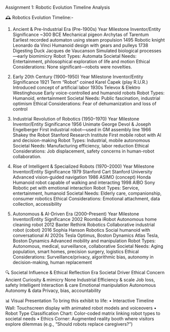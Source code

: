 Assignment 1: Robotic Evolution Timeline Analysis

🕰️ Robotics Evolution Timeline:-

1. Ancient & Pre-Industrial Era (Pre-1900s)
Year	Milestone	Inventor/Entity	Significance
~300 BCE	Mechanical pigeon	Archytas of Tarentum	Earliest recorded automaton using steam propulsion
1495	Robotic knight	Leonardo da Vinci	Humanoid design with gears and pulleys
1738	Digesting Duck	Jacques de Vaucanson	Simulated biological processes—early biomimicry
Robot Types: Automata 
Societal Needs: Entertainment, philosophical exploration of life and motion 
Ethical Considerations: None significant—robots were novelties.

2. Early 20th Century (1900–1950)
Year	Milestone	Inventor/Entity	Significance
1921	Term “Robot” coined	Karel Čapek (play R.U.R.)	Introduced concept of artificial labor
1930s	Televox & Elektro	Westinghouse	Early voice-controlled and humanoid robots
Robot Types: Humanoid, entertainment 
Societal Needs: Public fascination, industrial optimism 
Ethical Considerations: Fear of dehumanization and loss of control

3. Industrial Revolution of Robotics (1950–1970)
Year	Milestone	Inventor/Entity	Significance
1956	Unimate	George Devol & Joseph Engelberger	First industrial robot—used in GM assembly line
1966	Shakey the Robot	Stanford Research Institute	First mobile robot with AI and decision-making
Robot Types: Industrial, mobile autonomous 
Societal Needs: Manufacturing efficiency, labor reduction 
Ethical Considerations: Job displacement, safety concerns in human-robot collaboration.

4. Rise of Intelligent & Specialized Robots (1970–2000)
Year	Milestone	Inventor/Entity	Significance
1979	Stanford Cart	Stanford University	Advanced vision-guided navigation
1986	ASIMO (concept)	Honda	Humanoid robot capable of walking and interacting
1998	AIBO	Sony	Robotic pet with emotional interaction
Robot Types: Service, entertainment, humanoid 
Societal Needs: Elderly care, companionship, consumer robotics 
Ethical Considerations: Emotional attachment, data collection, accessibility

5. Autonomous & AI-Driven Era (2000–Present)
Year	Milestone	Inventor/Entity	Significance
2002	Roomba	iRobot	Autonomous home cleaning robot
2012	Baxter	Rethink Robotics	Collaborative industrial robot (cobot)
2016	Sophia	Hanson Robotics	Social humanoid with conversational AI
2020s	Tesla Optimus, Boston Dynamics Atlas	Tesla, Boston Dynamics	Advanced mobility and manipulation
Robot Types: Autonomous, medical, surveillance, collaborative 
Societal Needs: Aging population, smart homes, precision surgery, logistics 
Ethical Considerations: Surveillance/privacy, algorithmic bias, autonomy in decision-making, human replacement
		
🔍 Societal Influence & Ethical Reflection
Era	Societal Driver	Ethical Concern
Ancient	Curiosity & mimicry	None
Industrial	Efficiency & scale	Job loss, safety
Intelligent	Interaction & care	Emotional manipulation
Autonomous	Autonomy & data	Privacy, bias, accountability

📊 Visual Presentation 
To bring this exhibit to life:
•	Interactive Timeline Wall: Touchscreen display with animated robot models and voiceovers
•	Robot Type Classification Chart: Color-coded matrix linking robot types to societal needs
•	Ethics Corner: Augmented reality booth where visitors explore dilemmas (e.g., “Should robots replace caregivers?”)




